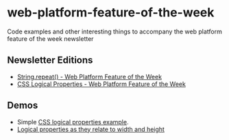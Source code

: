 # web-platform-feature-of-the-week
Code examples and other interesting things to accompany the web platform feature of the week newsletter

## Newsletter Editions

- [String.repeat() - Web Platform Feature of the Week](https://buttondown.com/schalkneethling/archive/string-repeat-web-platform-feature-of-the-week/)
- [CSS Logical Properties - Web Platform Feature of the Week](https://buttondown.com/schalkneethling/archive/css-logical-properties-web-platform-feature-of/)

## Demos

- Simple [CSS logical properties example](https://schalkneethling.github.io/web-platform-feature-of-the-week/logical-properties.html).
- [Logical properties as they relate to width and height](https://schalkneethling.github.io/web-platform-feature-of-the-week/width-height-logical.html)
